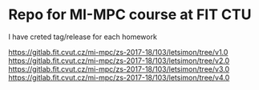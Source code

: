 # Repo for MI-MPC course at FIT CTU

I have creted tag/release for each homework

https://gitlab.fit.cvut.cz/mi-mpc/zs-2017-18/103/letsimon/tree/v1.0  
https://gitlab.fit.cvut.cz/mi-mpc/zs-2017-18/103/letsimon/tree/v2.0   
https://gitlab.fit.cvut.cz/mi-mpc/zs-2017-18/103/letsimon/tree/v3.0  
https://gitlab.fit.cvut.cz/mi-mpc/zs-2017-18/103/letsimon/tree/v4.0  

